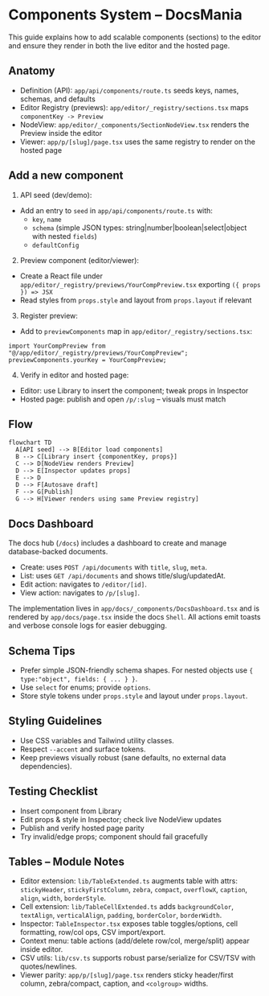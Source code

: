 # Components System – DocsMania

This guide explains how to add scalable components (sections) to the editor and ensure they render in both the live editor and the hosted page.

## Anatomy

- Definition (API): `app/api/components/route.ts` seeds keys, names, schemas, and defaults
- Editor Registry (previews): `app/editor/_registry/sections.tsx` maps `componentKey -> Preview`
- NodeView: `app/editor/_components/SectionNodeView.tsx` renders the Preview inside the editor
- Viewer: `app/p/[slug]/page.tsx` uses the same registry to render on the hosted page

## Add a new component

1) API seed (dev/demo):
- Add an entry to `seed` in `app/api/components/route.ts` with:
  - `key`, `name`
  - `schema` (simple JSON types: string|number|boolean|select|object with nested `fields`)
  - `defaultConfig`

2) Preview component (editor/viewer):
- Create a React file under `app/editor/_registry/previews/YourCompPreview.tsx` exporting `({ props }) => JSX`
- Read styles from `props.style` and layout from `props.layout` if relevant

3) Register preview:
- Add to `previewComponents` map in `app/editor/_registry/sections.tsx`:
```
import YourCompPreview from "@/app/editor/_registry/previews/YourCompPreview";
previewComponents.yourKey = YourCompPreview;
```

4) Verify in editor and hosted page:
- Editor: use Library to insert the component; tweak props in Inspector
- Hosted page: publish and open `/p/:slug` – visuals must match

## Flow

```
flowchart TD
  A[API seed] --> B[Editor load components]
  B --> C[Library insert {componentKey, props}]
  C --> D[NodeView renders Preview]
  D --> E[Inspector updates props]
  E --> D
  D --> F[Autosave draft]
  F --> G[Publish]
  G --> H[Viewer renders using same Preview registry]
```

## Docs Dashboard

The docs hub (`/docs`) includes a dashboard to create and manage database-backed documents.

- Create: uses `POST /api/documents` with `title`, `slug`, `meta`.
- List: uses `GET /api/documents` and shows title/slug/updatedAt.
- Edit action: navigates to `/editor/[id]`.
- View action: navigates to `/p/[slug]`.

The implementation lives in `app/docs/_components/DocsDashboard.tsx` and is rendered by `app/docs/page.tsx` inside the docs `Shell`. All actions emit toasts and verbose console logs for easier debugging.

## Schema Tips
- Prefer simple JSON-friendly schema shapes. For nested objects use `{ type:"object", fields: { ... } }`.
- Use `select` for enums; provide `options`.
- Store style tokens under `props.style` and layout under `props.layout`.

## Styling Guidelines
- Use CSS variables and Tailwind utility classes.
- Respect `--accent` and surface tokens.
- Keep previews visually robust (sane defaults, no external data dependencies).

## Testing Checklist
- Insert component from Library
- Edit props & style in Inspector; check live NodeView updates
- Publish and verify hosted page parity
- Try invalid/edge props; component should fail gracefully

## Tables – Module Notes

- Editor extension: `lib/TableExtended.ts` augments table with attrs: `stickyHeader`, `stickyFirstColumn`, `zebra`, `compact`, `overflowX`, `caption`, `align`, `width`, `borderStyle`.
- Cell extension: `lib/TableCellExtended.ts` adds `backgroundColor`, `textAlign`, `verticalAlign`, `padding`, `borderColor`, `borderWidth`.
- Inspector: `TableInspector.tsx` exposes table toggles/options, cell formatting, row/col ops, CSV import/export.
- Context menu: table actions (add/delete row/col, merge/split) appear inside editor.
- CSV utils: `lib/csv.ts` supports robust parse/serialize for CSV/TSV with quotes/newlines.
- Viewer parity: `app/p/[slug]/page.tsx` renders sticky header/first column, zebra/compact, caption, and `<colgroup>` widths.
